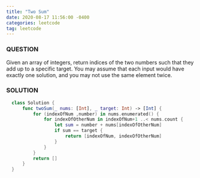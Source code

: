 ```yaml
---
title: "Two Sum"
date: 2020-08-17 11:56:00 -0400
categories: leetcode
tag: leetcode
---
```


### QUESTION
Given an array of integers, return indices of the two numbers such that they add up to a specific target.
You may assume that each input would have exactly one solution, and you may not use the same element twice.

### SOLUTION
```swift
  class Solution {
      func twoSum(_ nums: [Int], _ target: Int) -> [Int] {
          for (indexOfNum ,number) in nums.enumerated() {
              for indexOfOtherNum in indexOfNum+1 ..< nums.count {
                  let sum = number + nums[indexOfOtherNum]
                  if sum == target {
                      return [indexOfNum, indexOfOtherNum]
                  }
              }
          }
          return []
      }
  }
```
